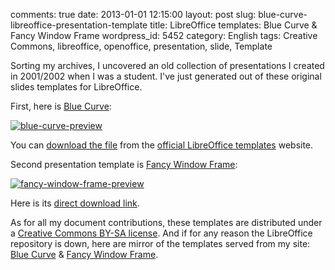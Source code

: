 comments: true
date: 2013-01-01 12:15:00
layout: post
slug: blue-curve-libreoffice-presentation-template
title: LibreOffice templates: Blue Curve & Fancy Window Frame
wordpress_id: 5452
category: English
tags: Creative Commons, libreoffice, openoffice, presentation, slide, Template

Sorting my archives, I uncovered an old collection of presentations I created in 2001/2002 when I was a student. I've just generated out of these original slides templates for LibreOffice.

First, here is [Blue Curve](http://templates.libreoffice.org/template-center/blue-curve-1):

[![blue-curve-preview](http://kevin.deldycke.com/wp-content/uploads/2012/12/blue-curve-preview-384x288.jpg)](http://kevin.deldycke.com/wp-content/uploads/2012/12/blue-curve-preview.jpg)

You can [download the file](http://templates.libreoffice.org/template-center/blue-curve-1/releases/1.0/blue-curve.otp) from the [official LibreOffice templates](http://templates.libreoffice.org/template-center) website.

Second presentation template is [Fancy Window Frame](http://templates.libreoffice.org/template-center/fancy-window-frame):

[![fancy-window-frame-preview](http://kevin.deldycke.com/wp-content/uploads/2012/12/fancy-window-frame-preview-384x288.jpg)](http://kevin.deldycke.com/wp-content/uploads/2012/12/fancy-window-frame-preview.jpg)

Here is its [direct download link](http://templates.libreoffice.org/template-center/fancy-window-frame/releases/1.0/fancy-window-frame.otp).

As for all my document contributions, these templates are distributed under a [Creative Commons BY-SA license](http://creativecommons.org/licenses/by-sa/3.0/). And if for any reason the LibreOffice repository is down, here are mirror of the templates served from my site: [Blue Curve](http://kevin.deldycke.com/static/documents/blue-curve.otp) & [Fancy Window Frame](http://kevin.deldycke.com/static/documents/fancy-window-frame.otp).

